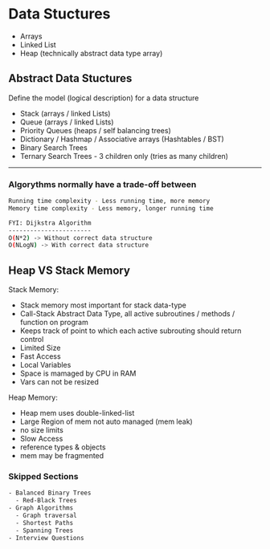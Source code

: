 # Data Stuctures

- Arrays
- Linked List
- Heap (technically abstract data type array)

## Abstract Data Stuctures

Define the model (logical description) for a data structure

- Stack (arrays / linked Lists)
- Queue (arrays / linked Lists)
- Priority Queues (heaps / self balancing trees)
- Dictionary / Hashmap / Associative arrays (Hashtables / BST)
- Binary Search Trees
- Ternary Search Trees - 3 children only (tries as many children)

---

### Algorythms normally have a trade-off between

```bash
Running time complexity - Less running time, more memory
Memory time complexity - Less memory, longer running time
```

```bash
FYI: Dijkstra Algorithm
-----------------------
O(N*2) -> Without correct data structure
O(NLogN) -> With correct data structure
```

## Heap VS Stack Memory

Stack Memory:

- Stack memory most important for stack data-type
- Call-Stack Abstract Data Type, all active subroutines / methods / function on program
- Keeps track of point to which each active subrouting should return control
- Limited Size
- Fast Access
- Local Variables
- Space is mamaged by CPU in RAM
- Vars can not be resized

Heap Memory:

- Heap mem uses double-linked-list
- Large Region of mem not auto managed (mem leak)
- no size limits
- Slow Access
- reference types & objects
- mem may be fragmented

### Skipped Sections

```bash
- Balanced Binary Trees
  - Red-Black Trees
- Graph Algorithms
  - Graph traversal
  - Shortest Paths
  - Spanning Trees
- Interview Questions
```
